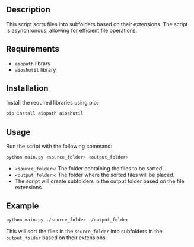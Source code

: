 ## Description

This script sorts files into subfolders based on their extensions. The script is asynchronous, allowing for efficient file operations.

## Requirements

- `aiopath` library
- `aioshutil` library

## Installation

Install the required libraries using pip:

```sh
pip install aiopath aioshutil
```

## Usage

Run the script with the following command:

```sh
python main.py <source_folder> <output_folder>
```

- `<source_folder>`: The folder containing the files to be sorted.
- `<output_folder>`: The folder where the sorted files will be placed.
- The script will create subfolders in the output folder based on the file extensions.

## Example

```sh
python main.py ./source_folder ./output_folder
```

This will sort the files in the `source_folder` into subfolders in the `output_folder` based on their extensions.